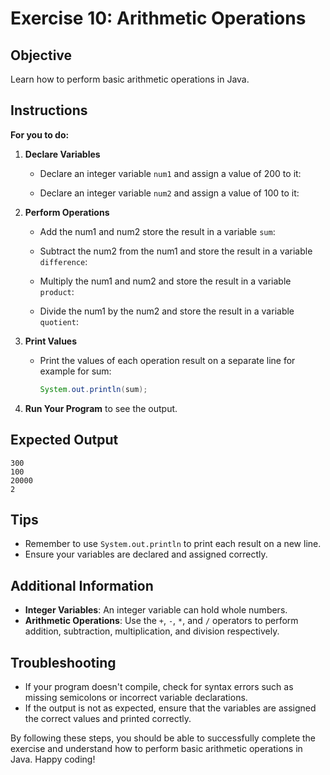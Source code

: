 # Exercise 10: Arithmetic Operations

## Objective
Learn how to perform basic arithmetic operations in Java.

## Instructions

**For you to do:**

1. **Declare Variables**
    - Declare an integer variable `num1` and assign a value of 200 to it:

    - Declare an integer variable `num2` and assign a value of 100 to it:


2. **Perform Operations**
    - Add the num1 and num2 store the result in a variable `sum`:

    - Subtract the num2 from the num1 and store the result in a variable `difference`:

    - Multiply the num1 and num2  and store the result in a variable `product`:

    - Divide the num1 by the num2 and store the result in a variable `quotient`:


3. **Print Values**
    - Print the values of each operation result on a separate line for example for sum:
      ```java
      System.out.println(sum);
      ```

4. **Run Your Program** to see the output.

## Expected Output
```
300
100
20000
2
```

## Tips
- Remember to use `System.out.println` to print each result on a new line.
- Ensure your variables are declared and assigned correctly.

## Additional Information
- **Integer Variables**: An integer variable can hold whole numbers.
- **Arithmetic Operations**: Use the `+`, `-`, `*`, and `/` operators to perform addition, subtraction, multiplication, and division respectively.

## Troubleshooting
- If your program doesn't compile, check for syntax errors such as missing semicolons or incorrect variable declarations.
- If the output is not as expected, ensure that the variables are assigned the correct values and printed correctly.

By following these steps, you should be able to successfully complete the exercise and understand how to perform basic arithmetic operations in Java. Happy coding!
